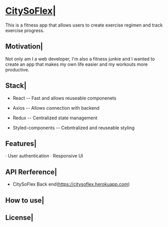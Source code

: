 # [CitySoFlex](https://citysoflex.netlify.app/)|

This is a fitness app that allows users to create exercise regimen and track exercise progress.

## Motivation|

Not only am I a web developer, I'm also a fitness junkie and I wanted to create an app that makes my own life easier and my workouts more productive.

<!-- ## Build status| -->

<!-- ## Code style| -->

<!-- ## ScreenShot| -->

## Stack|

- React -- Fast and allows reuseable componenets

- Axios -- Allows connection with backend

- Redux -- Centralized state management

- Styled-components -- Cebntralized and reuseable styling

## Features|

· User authentication
· Responsive UI

<!-- ## Code Example| -->

<!-- ## Installation| -->

## API Rerference|

- CitySoFlex Back end(https://citysoflex.herokuapp.com)

<!-- ## Test| -->

## How to use|

## License|




